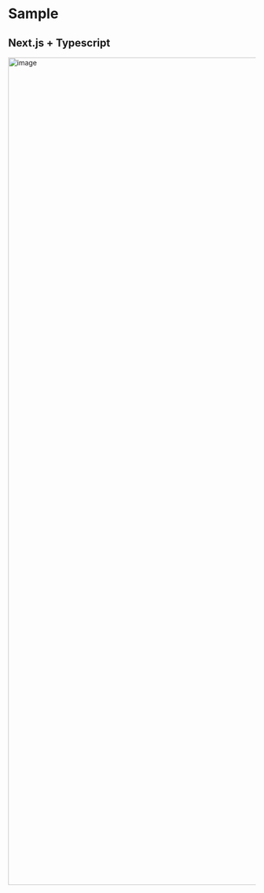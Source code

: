 <h1>Sample</h1>
<h2>Next.js + Typescript</h2>


<img width="1680" alt="image" src="https://github.com/user-attachments/assets/937c0cdc-6b55-48de-a76a-f46767ca5caf">
